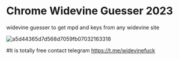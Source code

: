 # Chrome Widevine Guesser 2023
 widevine guesser to get mpd and keys from any widevine site

![a5d44365d7d568d7059fb07032163318](https://github.com/widevineleak/Chrome-Widevine-Guesser-2023/assets/107879710/f8594ea2-7525-4a60-858d-4a90401738b8)


#It is totally free contact telegram https://t.me/widevinefuck
